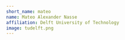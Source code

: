 ```yaml
---
short_name: mateo
name: Mateo Alexander Nasse
affiliation: Delft University of Technology
image: tudelft.png
---
```

